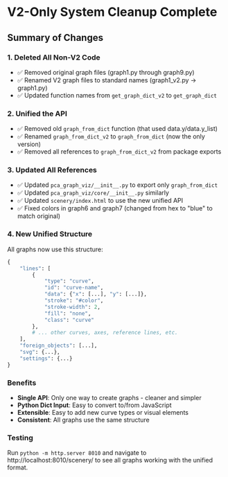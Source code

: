 # V2-Only System Cleanup Complete

## Summary of Changes

### 1. Deleted All Non-V2 Code
- ✅ Removed original graph files (graph1.py through graph9.py)
- ✅ Renamed V2 graph files to standard names (graph1_v2.py → graph1.py)
- ✅ Updated function names from `get_graph_dict_v2` to `get_graph_dict`

### 2. Unified the API
- ✅ Removed old `graph_from_dict` function (that used data.y/data.y_list)
- ✅ Renamed `graph_from_dict_v2` to `graph_from_dict` (now the only version)
- ✅ Removed all references to `graph_from_dict_v2` from package exports

### 3. Updated All References
- ✅ Updated `pca_graph_viz/__init__.py` to export only `graph_from_dict`
- ✅ Updated `pca_graph_viz/core/__init__.py` similarly
- ✅ Updated `scenery/index.html` to use the new unified API
- ✅ Fixed colors in graph6 and graph7 (changed from hex to "blue" to match original)

### 4. New Unified Structure
All graphs now use this structure:
```python
{
    "lines": [
        {
            "type": "curve",
            "id": "curve-name",
            "data": {"x": [...], "y": [...]},
            "stroke": "#color",
            "stroke-width": 2,
            "fill": "none",
            "class": "curve"
        },
        # ... other curves, axes, reference lines, etc.
    ],
    "foreign_objects": [...],
    "svg": {...},
    "settings": {...}
}
```

### Benefits
- **Single API**: Only one way to create graphs - cleaner and simpler
- **Python Dict Input**: Easy to convert to/from JavaScript
- **Extensible**: Easy to add new curve types or visual elements
- **Consistent**: All graphs use the same structure

### Testing
Run `python -m http.server 8010` and navigate to http://localhost:8010/scenery/ to see all graphs working with the unified format.